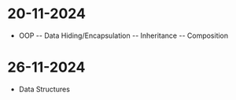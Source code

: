 # 20-11-2024
-   OOP
-- Data Hiding/Encapsulation
-- Inheritance
-- Composition


# 26-11-2024
- Data Structures
